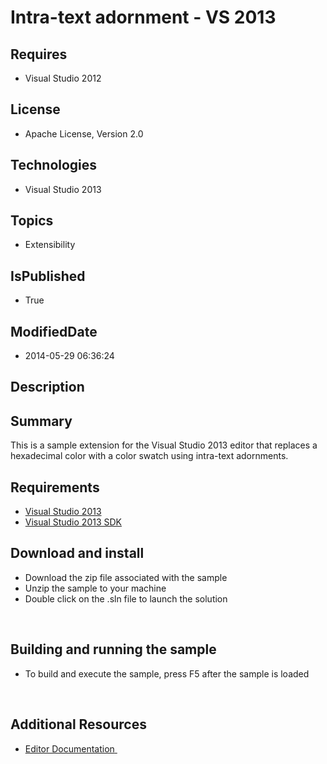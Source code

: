 # Intra-text adornment - VS 2013
## Requires
* Visual Studio 2012
## License
* Apache License, Version 2.0
## Technologies
* Visual Studio 2013
## Topics
* Extensibility
## IsPublished
* True
## ModifiedDate
* 2014-05-29 06:36:24
## Description

<div id="longDesc">
<h2>Summary</h2>
<p>This is a sample extension for the Visual Studio 2013 editor that replaces a hexadecimal color with a color swatch using intra-text adornments.</p>
<h2>Requirements</h2>
<ul>
<li><a class="externalLink" href="http://www.microsoft.com/visualstudio/en-us/try/default.mspx#download"><span>Visual Studio 2013
</span></a></li><li><a class="externalLink" href="http://www.microsoft.com/en-us/download/details.aspx?id=40758"><span>Visual Studio 2013 SDK
</span></a></li></ul>
<h2>Download and install</h2>
<ul>
<li>Download the zip file associated with the sample </li><li>Unzip the sample to your machine </li><li>Double click on the .sln file to launch the solution </li></ul>
<p>&nbsp;</p>
<h2>Building and running the sample</h2>
<ul>
<li>To build and execute the sample, press F5 after the sample is loaded </li></ul>
<p>&nbsp;</p>
<h2>Additional Resources</h2>
<ul>
<li><a class="externalLink" href="http://msdn.microsoft.com/en-us/library/dd885242(v=vs.110).aspx"><span>Editor Documentation<span class="externalLinkIcon">&nbsp;</span></span></a>
</li></ul>
</div>
